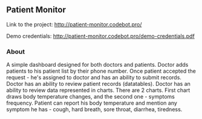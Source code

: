 ## Patient Monitor

Link to the project: http://patient-monitor.codebot.pro/

Demo credentials: http://patient-monitor.codebot.pro/demo-credentials.pdf

### About

A simple dashboard designed for both doctors and patients.
Doctor adds patients to his patient list by their phone number.
Once patient accepted the request - he's assigned to doctor and has an ability to submit records.
Doctor has an ability to review patient records (datatables).
Doctor has an ability to review data represented in charts.
There are 2 charts. First chart draws body temperature changes, and the second one - symptoms frequency.
Patient can report his body temperature and mention any symptom he has - cough, hard breath, sore throat, diarrhea, tiredness.
